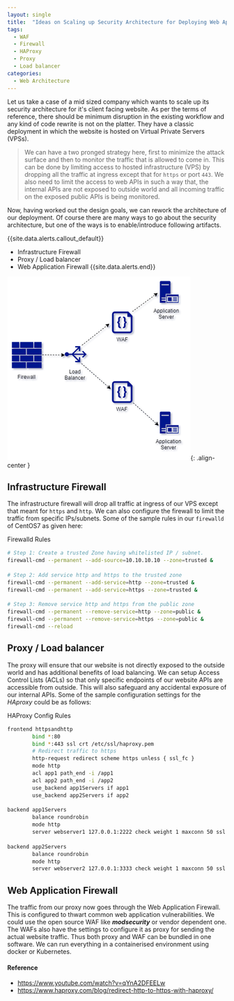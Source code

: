 ```yaml
---
layout: single
title:  "Ideas on Scaling up Security Architecture for Deploying Web Apps"
tags:
  - WAF
  - Firewall
  - HAProxy
  - Proxy
  - Load balancer
categories:
  - Web Architecture
---
```



Let us take a case of a mid sized company which wants to scale up its security architecture for it's client facing website. As per the terms of reference, there should be minimum disruption in the existing workflow and any kind of code rewrite is not on the platter. They have a classic deployment in which the website is hosted on Virtual Private Servers (VPSs). 

>We can have a two pronged strategy here, first to minimize the attack surface and then to monitor the traffic that is allowed to come in. This can be done by limiting access to hosted infrastructure (VPS) by dropping all the traffic at ingress except that for `https` or port `443`. We also need to limit the access to web APIs in such a way that, the internal APIs are not exposed to outside world and all incoming traffic on the exposed public APIs is being monitored.

Now, having worked out the design goals, we can rework the architecture of our deployment. Of course there are many ways to go about the security architecture, but one of the ways is to enable/introduce following artifacts. 

{{site.data.alerts.callout_default}}
 - Infrastructure Firewall
 - Proxy / Load balancer
 - Web Application Firewall
{{site.data.alerts.end}}

![Deployment Architecture of Application](/assets/images/2021-05-22-web-apps-fig-1.png){: .align-center }

## Infrastructure Firewall
The infrastructure firewall will drop all traffic at ingress of our VPS except that meant for `https` and `http`. We can also configure the firewall to limit the traffic from specific IPs/subnets. Some of the sample rules in our `firewalld` of CentOS7 as given here:

Firewalld Rules
```bash
# Step 1: Create a trusted Zone having whitelisted IP / subnet.
firewall-cmd --permanent --add-source=10.10.10.10 --zone=trusted &

# Step 2: Add service http and https to the trusted zone
firewall-cmd --permanent --add-service=http --zone=trusted &
firewall-cmd --permanent --add-service=https --zone=trusted &

# Step 3: Remove service http and https from the public zone
firewall-cmd --permanent --remove-service=http --zone=public &
firewall-cmd --permanent --remove-service=https --zone=public &
firewall-cmd --reload
```

## Proxy / Load balancer
The proxy will ensure that our website is not directly exposed to the outside world and has additional benefits of load balancing. We can setup Access Control Lists (ACLs) so that only specific endpoints of our website APIs are accessible from outside. This will also safeguard any accidental exposure of our internal APIs. Some of the sample configuration settings for the *HAproxy* could be as follows: 

HAProxy Config Rules
```bash
frontend httpsandhttp
        bind *:80
        bind *:443 ssl crt /etc/ssl/haproxy.pem
        # Redirect traffic to https        
        http-request redirect scheme https unless { ssl_fc }
        mode http
        acl app1 path_end -i /app1
        acl app2 path_end -i /app2    	
    	use_backend app1Servers if app1 
    	use_backend app2Servers if app2

backend app1Servers
        balance roundrobin        
        mode http
        server webserver1 127.0.0.1:2222 check weight 1 maxconn 50 ssl verify none
        
backend app2Servers
        balance roundrobin        
        mode http
        server webserver2 127.0.0.1:3333 check weight 1 maxconn 50 ssl verify none
```
## Web Application Firewall
The traffic from our proxy now goes through the Web Application Firewall. This is configured to thwart common web application vulnerabilities. We could use the open source WAF like ***modsecurity*** or vendor dependent one. The WAFs also have the settings to configure it as proxy for sending the actual website traffic. Thus both proxy and WAF can be bundled in one software. We can run everything in a containerised environment using docker or Kubernetes.

#### Reference
- https://www.youtube.com/watch?v=qYnA2DFEELw
- https://www.haproxy.com/blog/redirect-http-to-https-with-haproxy/

